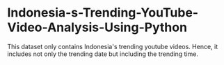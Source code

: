 # Indonesia-s-Trending-YouTube-Video-Analysis-Using-Python
This dataset only contains Indonesia's trending youtube videos. Hence, it includes not only the trending date but including the trending time.
